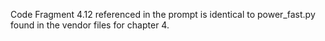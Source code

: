 Code Fragment 4.12 referenced in the prompt is identical to power_fast.py found in the vendor
files for chapter 4.